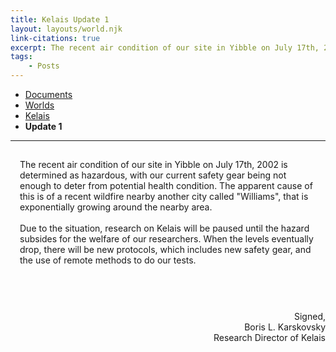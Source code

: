 ```yaml
---
title: Kelais Update 1
layout: layouts/world.njk
link-citations: true
excerpt: The recent air condition of our site in Yibble on July 17th, 2002 is determined as hazardous, with our current safety gear being not enough to deter from potential health condition.
tags:
    - Posts
---
```


<nav class="breadcrumb">
    <ul>
        <li><a href="/docs">Documents</a></li>
        <li><a href="/docs/world">Worlds</a></li>
        <li><a href="/docs/world/kelais">Kelais</a></li>
        <li><b>Update 1</b></li>
    </ul>
</nav>
<hr>

<p style="padding: 15px">
The recent air condition of our site in Yibble on July 17th, 2002 is determined as hazardous, with our current safety gear being not enough to deter from potential health condition. The apparent cause of this is of a recent wildfire nearby another city called "Williams", that is exponentially growing around the nearby area.<br><br>
Due to the situation, research on Kelais will be paused until the hazard subsides for the welfare of our researchers. When the levels eventually drop, there will be new protocols, which includes new safety gear, and the use of remote methods to do our tests.
</p>

<p style="padding: 15px">
<div style="text-align:right;">
Signed,<br>
Boris L. Karskovsky<br>
Research Director of Kelais
</div>
</p>